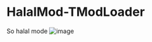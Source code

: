 # HalalMod-TModLoader
So halal mode
![image](https://github.com/TechSupportRed/HalalMod-TModLoader/assets/120854107/7512ae98-e98b-4216-81aa-476c35ce2758)
